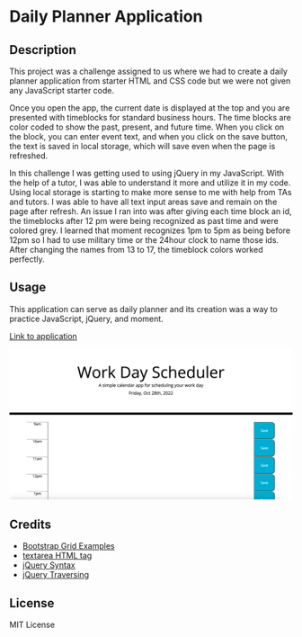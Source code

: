 # Daily Planner Application

## Description
This project was a challenge assigned to us where we had to create a daily planner application from starter HTML and CSS code but we were not given any JavaScript starter code. 

Once you open the app, the current date is displayed at the top and you are presented with timeblocks for standard business hours. The time blocks are color coded to show the past, present, and future time. When you click on the block, you can enter event text, and when you click on the save button, the text is saved in local storage, which will save even when the page is refreshed.

In this challenge I was getting used to using jQuery in my JavaScript. With the help of a tutor, I was able to understand it more and utilize it in my code. Using local storage is starting to make more sense to me with help from TAs and tutors. I was able to have all text input areas save and remain on the page after refresh. An issue I ran into was after giving each time block an id, the timeblocks after 12 pm were being recognized as past time and were colored grey. I learned that moment recognizes 1pm to 5pm as being before 12pm so I had to use military time or the 24hour clock to name those ids. After changing the names from 13 to 17, the timeblock colors worked perfectly.

## Usage
This application can serve as daily planner and its creation was a way to practice JavaScript, jQuery, and moment.

[Link to application](https://crzn24.github.io/daily-planner-app/)



![Screenshot of daily planner application](assets/images/dailyplannerapp.png)

## Credits

* [Bootstrap Grid Examples](https://getbootstrap.com/docs/4.6/examples/grid/#containers)
* [textarea HTML tag](https://www.w3schools.com/tags/tag_textarea.asp)
* [jQuery Syntax](https://www.w3schools.com/jquery/jquery_syntax.asp)
* [jQuery Traversing](https://www.w3schools.com/jquery/jquery_traversing.asp)

## License

MIT License
